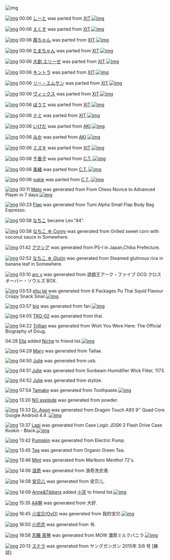 ![img](http://gdrive-cdn.herokuapp.com/537b65a5bc09f0000721dda7/512px-barcode.png)

[![img](http://www.deviantsart.com/1lmdagh.png)](http://www.barcodekanojo.com/kanojo/27471/%E3%81%97%E3%83%BC%E3%81%A8) 00:06 [しーと](http://www.barcodekanojo.com/kanojo/27471/%E3%81%97%E3%83%BC%E3%81%A8) was parted from [XIT](http://www.barcodekanojo.com/kanojo/27471/%E3%81%97%E3%83%BC%E3%81%A8).[![img](http://www.deviantsart.com/815jg6.jpeg)](http://www.barcodekanojo.com/user/209348/XIT) 

[![img](http://www.deviantsart.com/3hpr77a.png)](http://www.barcodekanojo.com/kanojo/1362625/%E3%81%88%E3%81%8F%E3%81%99) 00:06 [えくす](http://www.barcodekanojo.com/kanojo/1362625/%E3%81%88%E3%81%8F%E3%81%99) was parted from [XIT](http://www.barcodekanojo.com/kanojo/1362625/%E3%81%88%E3%81%8F%E3%81%99).[![img](http://www.deviantsart.com/815jg6.jpeg)](http://www.barcodekanojo.com/user/209348/XIT) 

[![img](http://www.deviantsart.com/3lt783i.png)](http://www.barcodekanojo.com/kanojo/1419646/%E8%8B%BA%E3%81%A1%E3%82%83%E3%82%93) 00:06 [苺ちゃん](http://www.barcodekanojo.com/kanojo/1419646/%E8%8B%BA%E3%81%A1%E3%82%83%E3%82%93) was parted from [XIT](http://www.barcodekanojo.com/kanojo/1419646/%E8%8B%BA%E3%81%A1%E3%82%83%E3%82%93).[![img](http://www.deviantsart.com/815jg6.jpeg)](http://www.barcodekanojo.com/user/209348/XIT) 

[![img](http://www.deviantsart.com/bho0nq.png)](http://www.barcodekanojo.com/kanojo/242577/%E3%81%9F%E3%81%BE%E3%81%A1%E3%82%83%E3%82%93) 00:06 [たまちゃん](http://www.barcodekanojo.com/kanojo/242577/%E3%81%9F%E3%81%BE%E3%81%A1%E3%82%83%E3%82%93) was parted from [XIT](http://www.barcodekanojo.com/kanojo/242577/%E3%81%9F%E3%81%BE%E3%81%A1%E3%82%83%E3%82%93).[![img](http://www.deviantsart.com/815jg6.jpeg)](http://www.barcodekanojo.com/user/209348/XIT) 

[![img](http://www.deviantsart.com/do7s7s.png)](http://www.barcodekanojo.com/kanojo/1772083/%E5%A4%A7%E5%89%B5%20%E3%82%A8%E3%83%AA%E3%83%BC%E3%82%BC) 00:06 [大創 エリーゼ](http://www.barcodekanojo.com/kanojo/1772083/%E5%A4%A7%E5%89%B5%20%E3%82%A8%E3%83%AA%E3%83%BC%E3%82%BC) was parted from [XIT](http://www.barcodekanojo.com/kanojo/1772083/%E5%A4%A7%E5%89%B5%20%E3%82%A8%E3%83%AA%E3%83%BC%E3%82%BC).[![img](http://www.deviantsart.com/815jg6.jpeg)](http://www.barcodekanojo.com/user/209348/XIT) 

[![img](http://www.deviantsart.com/3nkqsdf.png)](http://www.barcodekanojo.com/kanojo/1811103/%E3%82%AD%E3%83%B3%E3%83%88%E3%83%A9) 00:06 [キントラ](http://www.barcodekanojo.com/kanojo/1811103/%E3%82%AD%E3%83%B3%E3%83%88%E3%83%A9) was parted from [XIT](http://www.barcodekanojo.com/kanojo/1811103/%E3%82%AD%E3%83%B3%E3%83%88%E3%83%A9).[![img](http://www.deviantsart.com/815jg6.jpeg)](http://www.barcodekanojo.com/user/209348/XIT) 

[![img](http://www.deviantsart.com/3pa8a67.png)](http://www.barcodekanojo.com/kanojo/2248407/%E3%83%AA%E3%83%BC%E3%83%BB%E3%82%A8%E3%83%A0%E3%82%B5%E3%83%B3) 00:06 [リー・エムサン](http://www.barcodekanojo.com/kanojo/2248407/%E3%83%AA%E3%83%BC%E3%83%BB%E3%82%A8%E3%83%A0%E3%82%B5%E3%83%B3) was parted from [XIT](http://www.barcodekanojo.com/kanojo/2248407/%E3%83%AA%E3%83%BC%E3%83%BB%E3%82%A8%E3%83%A0%E3%82%B5%E3%83%B3).[![img](http://www.deviantsart.com/815jg6.jpeg)](http://www.barcodekanojo.com/user/209348/XIT) 

[![img](http://www.deviantsart.com/sn5at2.png)](http://www.barcodekanojo.com/kanojo/403995/%E3%83%B4%E3%82%A3%E3%83%83%E3%82%AF%E3%82%B9) 00:06 [ヴィックス](http://www.barcodekanojo.com/kanojo/403995/%E3%83%B4%E3%82%A3%E3%83%83%E3%82%AF%E3%82%B9) was parted from [XIT](http://www.barcodekanojo.com/kanojo/403995/%E3%83%B4%E3%82%A3%E3%83%83%E3%82%AF%E3%82%B9).[![img](http://www.deviantsart.com/815jg6.jpeg)](http://www.barcodekanojo.com/user/209348/XIT) 

[![img](http://www.deviantsart.com/1j4ord.png)](http://www.barcodekanojo.com/kanojo/1215106/%E3%81%BC%E3%81%86%E3%81%A6) 00:06 [ぼうて](http://www.barcodekanojo.com/kanojo/1215106/%E3%81%BC%E3%81%86%E3%81%A6) was parted from [XIT](http://www.barcodekanojo.com/kanojo/1215106/%E3%81%BC%E3%81%86%E3%81%A6).[![img](http://www.deviantsart.com/815jg6.jpeg)](http://www.barcodekanojo.com/user/209348/XIT) 

[![img](http://www.deviantsart.com/31fsq0e.png)](http://www.barcodekanojo.com/kanojo/13697/%E3%83%8A%E3%83%9F) 00:06 [ナミ](http://www.barcodekanojo.com/kanojo/13697/%E3%83%8A%E3%83%9F) was parted from [XIT](http://www.barcodekanojo.com/kanojo/13697/%E3%83%8A%E3%83%9F).[![img](http://www.deviantsart.com/815jg6.jpeg)](http://www.barcodekanojo.com/user/209348/XIT) 

[![img](http://www.deviantsart.com/nfagp0.png)](http://www.barcodekanojo.com/kanojo/2559428/%E3%81%84%E3%81%91%E3%81%A0) 00:06 [いけだ](http://www.barcodekanojo.com/kanojo/2559428/%E3%81%84%E3%81%91%E3%81%A0) was parted from [AKI](http://www.barcodekanojo.com/kanojo/2559428/%E3%81%84%E3%81%91%E3%81%A0).[![img](http://www.deviantsart.com/1kc30mi.jpeg)](http://www.barcodekanojo.com/user/29842/AKI) 

[![img](http://www.deviantsart.com/11kmoda.png)](http://www.barcodekanojo.com/kanojo/29812/%E3%81%BF%E3%81%8B) 00:06 [みか](http://www.barcodekanojo.com/kanojo/29812/%E3%81%BF%E3%81%8B) was parted from [AKI](http://www.barcodekanojo.com/kanojo/29812/%E3%81%BF%E3%81%8B).[![img](http://www.deviantsart.com/1kc30mi.jpeg)](http://www.barcodekanojo.com/user/29842/AKI) 

[![img](http://www.deviantsart.com/3v7fcbh.png)](http://www.barcodekanojo.com/kanojo/571629/%E3%83%9F%E3%82%BA%E3%82%AD) 00:06 [ミズキ](http://www.barcodekanojo.com/kanojo/571629/%E3%83%9F%E3%82%BA%E3%82%AD) was parted from [XIT](http://www.barcodekanojo.com/kanojo/571629/%E3%83%9F%E3%82%BA%E3%82%AD).[![img](http://www.deviantsart.com/815jg6.jpeg)](http://www.barcodekanojo.com/user/209348/XIT) 

[![img](http://www.deviantsart.com/25jk103.png)](http://www.barcodekanojo.com/kanojo/2248792/%E5%8D%83%E9%A6%99%E5%AD%90) 00:06 [千香子](http://www.barcodekanojo.com/kanojo/2248792/%E5%8D%83%E9%A6%99%E5%AD%90) was parted from [C.T.](http://www.barcodekanojo.com/kanojo/2248792/%E5%8D%83%E9%A6%99%E5%AD%90).[![img](http://www.deviantsart.com/fhrc6a.jpeg)](http://www.barcodekanojo.com/user/272165/C.T.) 

[![img](http://www.deviantsart.com/3e5cnms.png)](http://www.barcodekanojo.com/kanojo/2192315/%E7%BE%8E%E7%B7%92) 00:06 [美緒](http://www.barcodekanojo.com/kanojo/2192315/%E7%BE%8E%E7%B7%92) was parted from [C.T.](http://www.barcodekanojo.com/kanojo/2192315/%E7%BE%8E%E7%B7%92).[![img](http://www.deviantsart.com/fhrc6a.jpeg)](http://www.barcodekanojo.com/user/272165/C.T.) 

[![img](http://www.deviantsart.com/28umnl6.png)](http://www.barcodekanojo.com/kanojo/2074069/yukie) 00:06 [yukie](http://www.barcodekanojo.com/kanojo/2074069/yukie) was parted from [C.T.](http://www.barcodekanojo.com/kanojo/2074069/yukie).[![img](http://www.deviantsart.com/fhrc6a.jpeg)](http://www.barcodekanojo.com/user/272165/C.T.) 

[![img](http://www.deviantsart.com/2o1dh3q.png)](http://www.barcodekanojo.com/kanojo/3192934/Mato) 00:11 [Mato](http://www.barcodekanojo.com/kanojo/3192934/Mato) was generated from From Chess Novice to Advanced Player in 7 days.[![img](http://www.deviantsart.com/1mvqo78.jpeg)](http://www.barcodekanojo.com/product_images/barcode/6018491/1424617835/From%20Chess%20Novice%20to%20Advanced%20Player%20in%207%20days.jpg) 

[![img](http://www.deviantsart.com/5otmkl.png)](http://www.barcodekanojo.com/kanojo/3192935/Flap) 00:23 [Flap](http://www.barcodekanojo.com/kanojo/3192935/Flap) was generated from Tumi Alpha Small Flap Body Bag Espresso.

[![img](http://www.deviantsart.com/1lb4fit.jpeg)](http://www.barcodekanojo.com/user/314581/%E3%81%AA%E3%81%A1%E3%81%93) 00:58 [なちこ](http://www.barcodekanojo.com/user/314581/%E3%81%AA%E3%81%A1%E3%81%93) became Lev."44".

[![img](http://www.deviantsart.com/1g27qr.png)](http://www.barcodekanojo.com/kanojo/3192936/%E3%81%AA%E3%81%A1%E3%81%93%20%E2%98%86%20Corny) 00:58 [なちこ ☆ Corny](http://www.barcodekanojo.com/kanojo/3192936/%E3%81%AA%E3%81%A1%E3%81%93%20%E2%98%86%20Corny) was generated from Grilled sweet corn with coconut sauce in Somewhere.

[![img](http://www.deviantsart.com/r4h824.png)](http://www.barcodekanojo.com/kanojo/3192937/%E3%82%A2%E3%82%AF%E3%82%B7%E3%82%A2) 01:42 [アクシア](http://www.barcodekanojo.com/kanojo/3192937/%E3%82%A2%E3%82%AF%E3%82%B7%E3%82%A2) was generated from PS-I in Japan,Chiba Prefecture.

[![img](http://www.deviantsart.com/303oj0f.png)](http://www.barcodekanojo.com/kanojo/3192938/%E3%81%AA%E3%81%A1%E3%81%93%20%E2%98%86%20Glutin) 02:52 [なちこ ☆ Glutin](http://www.barcodekanojo.com/kanojo/3192938/%E3%81%AA%E3%81%A1%E3%81%93%20%E2%98%86%20Glutin) was generated from Steamed glutinous rice in banana leaf in Somewhere.

[![img](http://www.deviantsart.com/19ad1s7.png)](http://www.barcodekanojo.com/kanojo/3192939/arc%20v) 03:10 [arc v](http://www.barcodekanojo.com/kanojo/3192939/arc%20v) was generated from 遊戯王アーク・ファイブ OCG クロスオーバー・ソウルズ BOX.

[![img](http://www.deviantsart.com/2ror1fh.png)](http://www.barcodekanojo.com/kanojo/3192940/phu%20tai) 03:53 [phu tai](http://www.barcodekanojo.com/kanojo/3192940/phu%20tai) was generated from 6 Packages Pu Thai Squid Flavour Crispy Snack Smal.[![img](http://www.deviantsart.com/3tmacis.jpeg)](http://www.barcodekanojo.com/product_images/barcode/1858230/1298542360/%E0%B8%9B%E0%B8%B9%E0%B9%84%E0%B8%97%E0%B8%A2.jpg) 

[![img](http://www.deviantsart.com/ilarn6.png)](http://www.barcodekanojo.com/kanojo/3192941/big) 03:57 [big](http://www.barcodekanojo.com/kanojo/3192941/big) was generated from fari.[![img](http://www.deviantsart.com/8q5boq.jpeg)](http://www.barcodekanojo.com/product_images/barcode/6018497/1424631373/fari.jpg) 

[![img](http://www.deviantsart.com/1kt8evs.png)](http://www.barcodekanojo.com/kanojo/3192942/TKG-02) 04:05 [TKG-02](http://www.barcodekanojo.com/kanojo/3192942/TKG-02) was generated from thai.

[![img](http://www.deviantsart.com/16oqrni.png)](http://www.barcodekanojo.com/kanojo/3192943/Trillian) 04:22 [Trillian](http://www.barcodekanojo.com/kanojo/3192943/Trillian) was generated from Wish You Were Here: The Official Biography of Doug.

04:28 [Ella](http://www.barcodekanojo.com/user/401909/Ella) added [Niche](http://www.barcodekanojo.com/kanojo/2872231/Niche) to friend list.[![img](http://www.deviantsart.com/k4061f.png)](http://www.barcodekanojo.com/kanojo/2872231/Niche) 

[![img](http://www.deviantsart.com/1ljpd9d.png)](http://www.barcodekanojo.com/kanojo/3192944/Mary) 04:29 [Mary](http://www.barcodekanojo.com/kanojo/3192944/Mary) was generated from Табак.

[![img](http://www.deviantsart.com/10s6ht7.png)](http://www.barcodekanojo.com/kanojo/3192945/Julie) 04:50 [Julie](http://www.barcodekanojo.com/kanojo/3192945/Julie) was generated from usb.

[![img](http://www.deviantsart.com/2bktq0h.png)](http://www.barcodekanojo.com/kanojo/3192946/Julie) 04:51 [Julie](http://www.barcodekanojo.com/kanojo/3192946/Julie) was generated from Sunbeam Humidifier Wick Filter, 1173.

[![img](http://www.deviantsart.com/3pqkr6d.png)](http://www.barcodekanojo.com/kanojo/3192947/Julie) 04:52 [Julie](http://www.barcodekanojo.com/kanojo/3192947/Julie) was generated from stylize.

[![img](http://www.deviantsart.com/38pmuvo.png)](http://www.barcodekanojo.com/kanojo/3192948/Tamako) 07:54 [Tamako](http://www.barcodekanojo.com/kanojo/3192948/Tamako) was generated from Toothpaste.[![img](http://www.deviantsart.com/35ju2dp.jpeg)](http://www.barcodekanojo.com/product_images/barcode/6018505/1424645640/Toothpaste.jpg) 

[![img](http://www.deviantsart.com/3ead856.png)](http://www.barcodekanojo.com/kanojo/3192949/NO%20explode) 13:20 [NO explode](http://www.barcodekanojo.com/kanojo/3192949/NO%20explode) was generated from powder.

[![img](http://www.deviantsart.com/cas8ca.png)](http://www.barcodekanojo.com/kanojo/3192950/Dr.%20Agon) 13:33 [Dr. Agon](http://www.barcodekanojo.com/kanojo/3192950/Dr.%20Agon) was generated from Dragon Touch A93 9'' Quad Core Google Android 4.4 .[![img](http://www.deviantsart.com/40o1kd.jpeg)](http://www.barcodekanojo.com/product_images/barcode/6018507/1424665982/50x50xDragon,P20Touch,P20A93,P209,P27,P27,P20Quad,P20Core,P20Google,P20Android,P204.4,P20.jpg,qw=88,ah=88.pagespeed.ic.mkBjDRHLOT.jpg) 

[![img](http://www.deviantsart.com/35aeid.png)](http://www.barcodekanojo.com/kanojo/3192951/Lagi) 13:37 [Lagi](http://www.barcodekanojo.com/kanojo/3192951/Lagi) was generated from Case Logic JDSK-2 Flash Drive Case Koskin - Black.[![img](http://www.deviantsart.com/3639hmh.jpeg)](http://www.barcodekanojo.com/product_images/barcode/6018508/1424666234/Case%20Logic%20JDSK-2%20Flash%20Drive%20Case%20Koskin%20-%20Black.jpg) 

[![img](http://www.deviantsart.com/15r4118.png)](http://www.barcodekanojo.com/kanojo/3192952/Pumpkin) 13:42 [Pumpkin](http://www.barcodekanojo.com/kanojo/3192952/Pumpkin) was generated from Electric Pump.

[![img](http://www.deviantsart.com/2ldnc5l.png)](http://www.barcodekanojo.com/kanojo/3192953/Tea) 13:45 [Tea](http://www.barcodekanojo.com/kanojo/3192953/Tea) was generated from Organic Green Tea.

[![img](http://www.deviantsart.com/2r9ijam.png)](http://www.barcodekanojo.com/kanojo/3192954/Mint) 13:46 [Mint](http://www.barcodekanojo.com/kanojo/3192954/Mint) was generated from Marlboro Menthol 72's.

[![img](http://www.deviantsart.com/3i6kr2q.png)](http://www.barcodekanojo.com/kanojo/3192955/%E6%B5%AA%E5%A5%87) 14:06 [浪奇](http://www.barcodekanojo.com/kanojo/3192955/%E6%B5%AA%E5%A5%87) was generated from 浪奇洗衣液.

[![img](http://www.deviantsart.com/327ib72.png)](http://www.barcodekanojo.com/kanojo/3192956/%E5%AE%89%E8%A7%81%E5%84%BF) 14:08 [安见儿](http://www.barcodekanojo.com/kanojo/3192956/%E5%AE%89%E8%A7%81%E5%84%BF) was generated from 安贝儿.

[![img](http://www.deviantsart.com/2pkanrt.jpeg)](http://www.barcodekanojo.com/user/440381/Anne%26Tibbers) 14:09 [Anne&amp;Tibbers](http://www.barcodekanojo.com/user/440381/Anne%26Tibbers) added [小天](http://www.barcodekanojo.com/kanojo/2607614/%E5%B0%8F%E5%A4%A9) to friend list.[![img](http://www.deviantsart.com/4cet67.png)](http://www.barcodekanojo.com/kanojo/2607614/%E5%B0%8F%E5%A4%A9) 

[![img](http://www.deviantsart.com/3qlemjd.png)](http://www.barcodekanojo.com/kanojo/3192957/AA%E5%95%8A) 15:35 [AA啊](http://www.barcodekanojo.com/kanojo/3192957/AA%E5%95%8A) was generated from 大好.

[![img](http://www.deviantsart.com/297mkik.png)](http://www.barcodekanojo.com/kanojo/3192958/%E5%B0%8F%E5%AE%9D%E8%B4%9D%28OvO%29) 16:45 [小宝贝(OvO)](http://www.barcodekanojo.com/kanojo/3192958/%E5%B0%8F%E5%AE%9D%E8%B4%9D%28OvO%29) was generated from 我的宝贝.[![img](http://www.deviantsart.com/tqi6m3.jpeg)](http://www.barcodekanojo.com/product_images/barcode/6018516/1424677495/%E6%88%91%E7%9A%84%E5%AE%9D%E8%B4%9D.jpg) 

[![img](http://www.deviantsart.com/3pdbh52.png)](http://www.barcodekanojo.com/kanojo/3192959/%E5%B0%8F%E6%81%8B%E6%81%8B) 16:50 [小恋恋](http://www.barcodekanojo.com/kanojo/3192959/%E5%B0%8F%E6%81%8B%E6%81%8B) was generated from 书.

[![img](http://www.deviantsart.com/3tddj9f.png)](http://www.barcodekanojo.com/kanojo/3192960/%E5%BF%97%E7%B1%90%20%E7%9C%9F%E7%90%B4) 18:58 [志籐 真琴](http://www.barcodekanojo.com/kanojo/3192960/%E5%BF%97%E7%B1%90%20%E7%9C%9F%E7%90%B4) was generated from MOW 濃厚ミルクバニラ.[![img](http://www.deviantsart.com/3jcsbv.jpeg)](http://www.barcodekanojo.com/product_images/barcode/5795817/1424685474/MOW%20%E6%BF%83%E5%8E%9A%E3%83%9F%E3%83%AB%E3%82%AF%E3%83%90%E3%83%8B%E3%83%A9.jpg) 

[![img](http://www.deviantsart.com/31vco6l.png)](http://www.barcodekanojo.com/kanojo/3192961/%E3%82%B9%E3%83%86%E3%83%A9) 20:13 [ステラ](http://www.barcodekanojo.com/kanojo/3192961/%E3%82%B9%E3%83%86%E3%83%A9) was generated from ヤングガンガン 2015年 3/6 号 [雑誌].

